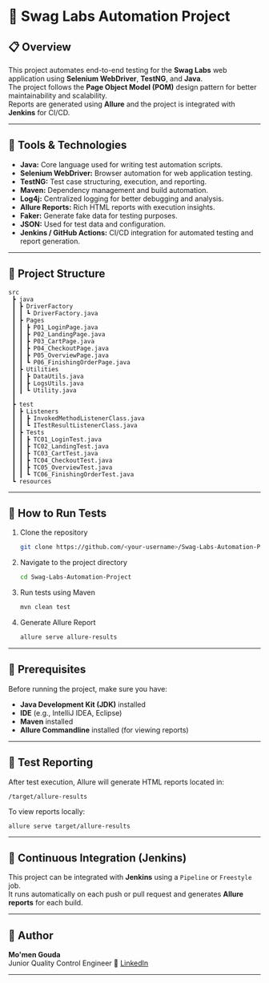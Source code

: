 # 🧪 Swag Labs Automation Project

## 📋 Overview
This project automates end-to-end testing for the **Swag Labs** web application using **Selenium WebDriver**, **TestNG**, and **Java**.  
The project follows the **Page Object Model (POM)** design pattern for better maintainability and scalability.  
Reports are generated using **Allure** and the project is integrated with **Jenkins** for CI/CD.

---

## 🧰 Tools & Technologies
- **Java:** Core language used for writing test automation scripts.  
- **Selenium WebDriver:** Browser automation for web application testing.  
- **TestNG:** Test case structuring, execution, and reporting.  
- **Maven:** Dependency management and build automation.  
- **Log4j:** Centralized logging for better debugging and analysis.  
- **Allure Reports:** Rich HTML reports with execution insights.  
- **Faker:** Generate fake data for testing purposes.  
- **JSON:** Used for test data and configuration.  
- **Jenkins / GitHub Actions:** CI/CD integration for automated testing and report generation.  

---

## 🧩 Project Structure

```
src
 ┣ java
 ┃ ┣ DriverFactory
 ┃ ┃ ┗ DriverFactory.java
 ┃ ┣ Pages
 ┃ ┃ ┣ P01_LoginPage.java
 ┃ ┃ ┣ P02_LandingPage.java
 ┃ ┃ ┣ P03_CartPage.java
 ┃ ┃ ┣ P04_CheckoutPage.java
 ┃ ┃ ┣ P05_OverviewPage.java
 ┃ ┃ ┗ P06_FinishingOrderPage.java
 ┃ ┣ Utilities
 ┃ ┃ ┣ DataUtils.java
 ┃ ┃ ┣ LogsUtils.java
 ┃ ┃ ┗ Utility.java
 ┃
 ┣ test
 ┃ ┣ Listeners
 ┃ ┃ ┣ InvokedMethodListenerClass.java
 ┃ ┃ ┗ ITestResultListenerClass.java
 ┃ ┣ Tests
 ┃ ┃ ┣ TC01_LoginTest.java
 ┃ ┃ ┣ TC02_LandingTest.java
 ┃ ┃ ┣ TC03_CartTest.java
 ┃ ┃ ┣ TC04_CheckoutTest.java
 ┃ ┃ ┣ TC05_OverviewTest.java
 ┃ ┃ ┗ TC06_FinishingOrderTest.java
 ┗ resources
```

---

## 🚀 How to Run Tests

1. Clone the repository  
   ```bash
   git clone https://github.com/<your-username>/Swag-Labs-Automation-Project.git
   ```

2. Navigate to the project directory  
   ```bash
   cd Swag-Labs-Automation-Project
   ```

3. Run tests using Maven  
   ```bash
   mvn clean test
   ```

4. Generate Allure Report  
   ```bash
   allure serve allure-results
   ```

---

## 🧩 Prerequisites
Before running the project, make sure you have:
- **Java Development Kit (JDK)** installed  
- **IDE** (e.g., IntelliJ IDEA, Eclipse)  
- **Maven** installed  
- **Allure Commandline** installed (for viewing reports)  

---

## 🧾 Test Reporting
After test execution, Allure will generate HTML reports located in:
```
/target/allure-results
```
To view reports locally:
```
allure serve target/allure-results
```

---

## 🧱 Continuous Integration (Jenkins)
This project can be integrated with **Jenkins** using a `Pipeline` or `Freestyle` job.  
It runs automatically on each push or pull request and generates **Allure reports** for each build.

---

## 👤 Author
**Mo'men Gouda**  
Junior Quality Control Engineer 
🔗 [LinkedIn](https://www.linkedin.com/in/mo-men-gouda-0b060a284/)

---


